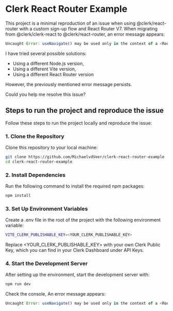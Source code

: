# Clerk React Router Example

This project is a minimal reproduction of an issue when using @clerk/react-router with a custom sign-up flow and React Router V7.
When migrating from @clerk/clerk-react to @clerk/react-router, an error message appears:

```javascript
Uncaught Error: useNavigate() may be used only in the context of a <Router> component.
```

I have tried several possible solutions:

- Using a different Node.js version,
- Using a different Vite version,
- Using a different React Router version

However, the previously mentioned error message persists.

Could you help me resolve this issue?

## Steps to run the project and reproduce the issue

Follow these steps to run the project locally and reproduce the issue:

### 1. Clone the Repository

Clone this repository to your local machine:

```bash
git clone https://github.com/MichaelvdVeer/clerk-react-router-example
cd clerk-react-router-example
```

### 2. Install Dependencies

Run the following command to install the required npm packages:

```bash
npm install
```

### 3. Set Up Environment Variables

Create a .env file in the root of the project with the following environment variable:

```bash
VITE_CLERK_PUBLISHABLE_KEY=<YOUR_CLERK_PUBLISHABLE_KEY>
```

Replace <YOUR_CLERK_PUBLISHABLE_KEY> with your own Clerk Public Key, which you can find in your Clerk Dashboard under API Keys.

### 4. Start the Development Server

After setting up the environment, start the development server with:

```bash
npm run dev
```

Check the console, An error message appears:

```javascript
Uncaught Error: useNavigate() may be used only in the context of a <Router> component.
```
